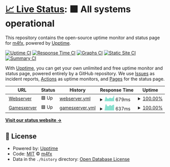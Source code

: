 # [📈 Live Status](https://http://stauts.akazia.eu/): <!--live status--> **🟩 All systems operational**

This repository contains the open-source uptime monitor and status page for [m4fx](https://http://stauts.akazia.eu/), powered by [Upptime](https://github.com/upptime/upptime).

[![Uptime CI](https://github.com/akaziaeu/status/workflows/Uptime%20CI/badge.svg)](https://github.com/akaziaeu/status/actions?query=workflow%3A%22Uptime+CI%22)
[![Response Time CI](https://github.com/akaziaeu/status/workflows/Response%20Time%20CI/badge.svg)](https://github.com/akaziaeu/status/actions?query=workflow%3A%22Response+Time+CI%22)
[![Graphs CI](https://github.com/akaziaeu/status/workflows/Graphs%20CI/badge.svg)](https://github.com/akaziaeu/status/actions?query=workflow%3A%22Graphs+CI%22)
[![Static Site CI](https://github.com/akaziaeu/status/workflows/Static%20Site%20CI/badge.svg)](https://github.com/akaziaeu/status/actions?query=workflow%3A%22Static+Site+CI%22)
[![Summary CI](https://github.com/akaziaeu/status/workflows/Summary%20CI/badge.svg)](https://github.com/akaziaeu/status/actions?query=workflow%3A%22Summary+CI%22)

With [Upptime](https://upptime.js.org), you can get your own unlimited and free uptime monitor and status page, powered entirely by a GitHub repository. We use [Issues](https://github.com/akaziaeu/status/issues) as incident reports, [Actions](https://github.com/akaziaeu/status/actions) as uptime monitors, and [Pages](https://http://stauts.akazia.eu/) for the status page.

<!--start: status pages-->
<!-- This summary is generated by Upptime (https://github.com/upptime/upptime) -->
<!-- Do not edit this manually, your changes will be overwritten -->
<!-- prettier-ignore -->
| URL | Status | History | Response Time | Uptime |
| --- | ------ | ------- | ------------- | ------ |
| <img alt="" src="https://favicons.githubusercontent.com/kh01.akazia.eu" height="13"> [Webserver](https://kh01.akazia.eu) | 🟩 Up | [webserver.yml](https://github.com/akaziaeu/status/commits/HEAD/history/webserver.yml) | <details><summary><img alt="Response time graph" src="./graphs/webserver/response-time-week.png" height="20"> 679ms</summary><br><a href="https://http://stauts.akazia.eu//history/webserver"><img alt="Response time 679" src="https://img.shields.io/endpoint?url=https%3A%2F%2Fraw.githubusercontent.com%2Fakaziaeu%2Fstatus%2FHEAD%2Fapi%2Fwebserver%2Fresponse-time.json"></a><br><a href="https://http://stauts.akazia.eu//history/webserver"><img alt="24-hour response time 1107" src="https://img.shields.io/endpoint?url=https%3A%2F%2Fraw.githubusercontent.com%2Fakaziaeu%2Fstatus%2FHEAD%2Fapi%2Fwebserver%2Fresponse-time-day.json"></a><br><a href="https://http://stauts.akazia.eu//history/webserver"><img alt="7-day response time 679" src="https://img.shields.io/endpoint?url=https%3A%2F%2Fraw.githubusercontent.com%2Fakaziaeu%2Fstatus%2FHEAD%2Fapi%2Fwebserver%2Fresponse-time-week.json"></a><br><a href="https://http://stauts.akazia.eu//history/webserver"><img alt="30-day response time 679" src="https://img.shields.io/endpoint?url=https%3A%2F%2Fraw.githubusercontent.com%2Fakaziaeu%2Fstatus%2FHEAD%2Fapi%2Fwebserver%2Fresponse-time-month.json"></a><br><a href="https://http://stauts.akazia.eu//history/webserver"><img alt="1-year response time 679" src="https://img.shields.io/endpoint?url=https%3A%2F%2Fraw.githubusercontent.com%2Fakaziaeu%2Fstatus%2FHEAD%2Fapi%2Fwebserver%2Fresponse-time-year.json"></a></details> | <details><summary><a href="https://http://stauts.akazia.eu//history/webserver">100.00%</a></summary><a href="https://http://stauts.akazia.eu//history/webserver"><img alt="All-time uptime 100.00%" src="https://img.shields.io/endpoint?url=https%3A%2F%2Fraw.githubusercontent.com%2Fakaziaeu%2Fstatus%2FHEAD%2Fapi%2Fwebserver%2Fuptime.json"></a><br><a href="https://http://stauts.akazia.eu//history/webserver"><img alt="24-hour uptime 100.00%" src="https://img.shields.io/endpoint?url=https%3A%2F%2Fraw.githubusercontent.com%2Fakaziaeu%2Fstatus%2FHEAD%2Fapi%2Fwebserver%2Fuptime-day.json"></a><br><a href="https://http://stauts.akazia.eu//history/webserver"><img alt="7-day uptime 100.00%" src="https://img.shields.io/endpoint?url=https%3A%2F%2Fraw.githubusercontent.com%2Fakaziaeu%2Fstatus%2FHEAD%2Fapi%2Fwebserver%2Fuptime-week.json"></a><br><a href="https://http://stauts.akazia.eu//history/webserver"><img alt="30-day uptime 100.00%" src="https://img.shields.io/endpoint?url=https%3A%2F%2Fraw.githubusercontent.com%2Fakaziaeu%2Fstatus%2FHEAD%2Fapi%2Fwebserver%2Fuptime-month.json"></a><br><a href="https://http://stauts.akazia.eu//history/webserver"><img alt="1-year uptime 100.00%" src="https://img.shields.io/endpoint?url=https%3A%2F%2Fraw.githubusercontent.com%2Fakaziaeu%2Fstatus%2FHEAD%2Fapi%2Fwebserver%2Fuptime-year.json"></a></details>
| <img alt="" src="https://favicons.githubusercontent.com/null" height="13"> [Gamesxerver](https:/cp.akazia.eu) | 🟩 Up | [gamesxerver.yml](https://github.com/akaziaeu/status/commits/HEAD/history/gamesxerver.yml) | <details><summary><img alt="Response time graph" src="./graphs/gamesxerver/response-time-week.png" height="20"> 637ms</summary><br><a href="https://http://stauts.akazia.eu//history/gamesxerver"><img alt="Response time 637" src="https://img.shields.io/endpoint?url=https%3A%2F%2Fraw.githubusercontent.com%2Fakaziaeu%2Fstatus%2FHEAD%2Fapi%2Fgamesxerver%2Fresponse-time.json"></a><br><a href="https://http://stauts.akazia.eu//history/gamesxerver"><img alt="24-hour response time 710" src="https://img.shields.io/endpoint?url=https%3A%2F%2Fraw.githubusercontent.com%2Fakaziaeu%2Fstatus%2FHEAD%2Fapi%2Fgamesxerver%2Fresponse-time-day.json"></a><br><a href="https://http://stauts.akazia.eu//history/gamesxerver"><img alt="7-day response time 637" src="https://img.shields.io/endpoint?url=https%3A%2F%2Fraw.githubusercontent.com%2Fakaziaeu%2Fstatus%2FHEAD%2Fapi%2Fgamesxerver%2Fresponse-time-week.json"></a><br><a href="https://http://stauts.akazia.eu//history/gamesxerver"><img alt="30-day response time 637" src="https://img.shields.io/endpoint?url=https%3A%2F%2Fraw.githubusercontent.com%2Fakaziaeu%2Fstatus%2FHEAD%2Fapi%2Fgamesxerver%2Fresponse-time-month.json"></a><br><a href="https://http://stauts.akazia.eu//history/gamesxerver"><img alt="1-year response time 637" src="https://img.shields.io/endpoint?url=https%3A%2F%2Fraw.githubusercontent.com%2Fakaziaeu%2Fstatus%2FHEAD%2Fapi%2Fgamesxerver%2Fresponse-time-year.json"></a></details> | <details><summary><a href="https://http://stauts.akazia.eu//history/gamesxerver">100.00%</a></summary><a href="https://http://stauts.akazia.eu//history/gamesxerver"><img alt="All-time uptime 100.00%" src="https://img.shields.io/endpoint?url=https%3A%2F%2Fraw.githubusercontent.com%2Fakaziaeu%2Fstatus%2FHEAD%2Fapi%2Fgamesxerver%2Fuptime.json"></a><br><a href="https://http://stauts.akazia.eu//history/gamesxerver"><img alt="24-hour uptime 100.00%" src="https://img.shields.io/endpoint?url=https%3A%2F%2Fraw.githubusercontent.com%2Fakaziaeu%2Fstatus%2FHEAD%2Fapi%2Fgamesxerver%2Fuptime-day.json"></a><br><a href="https://http://stauts.akazia.eu//history/gamesxerver"><img alt="7-day uptime 100.00%" src="https://img.shields.io/endpoint?url=https%3A%2F%2Fraw.githubusercontent.com%2Fakaziaeu%2Fstatus%2FHEAD%2Fapi%2Fgamesxerver%2Fuptime-week.json"></a><br><a href="https://http://stauts.akazia.eu//history/gamesxerver"><img alt="30-day uptime 100.00%" src="https://img.shields.io/endpoint?url=https%3A%2F%2Fraw.githubusercontent.com%2Fakaziaeu%2Fstatus%2FHEAD%2Fapi%2Fgamesxerver%2Fuptime-month.json"></a><br><a href="https://http://stauts.akazia.eu//history/gamesxerver"><img alt="1-year uptime 100.00%" src="https://img.shields.io/endpoint?url=https%3A%2F%2Fraw.githubusercontent.com%2Fakaziaeu%2Fstatus%2FHEAD%2Fapi%2Fgamesxerver%2Fuptime-year.json"></a></details>

<!--end: status pages-->

[**Visit our status website →**](https://http://stauts.akazia.eu/)

## 📄 License

- Powered by: [Upptime](https://github.com/upptime/upptime)
- Code: [MIT](./LICENSE) © [m4fx](https://http://stauts.akazia.eu/)
- Data in the `./history` directory: [Open Database License](https://opendatacommons.org/licenses/odbl/1-0/)
